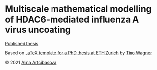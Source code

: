 # Multiscale mathematical modelling of HDAC6-mediated influenza A virus uncoating

[Published thesis](https://www.research-collection.ethz.ch/handle/20.500.11850/486632)

Based on [LaTeX template for a PhD thesis at ETH Zurich](https://github.com/tuxu/ethz-thesis) by [Tino Wagner](http://www.tinowagner.com/)

© 2021 [Alina Artcibasova](https://www.linkedin.com/in/artcibasova/)
